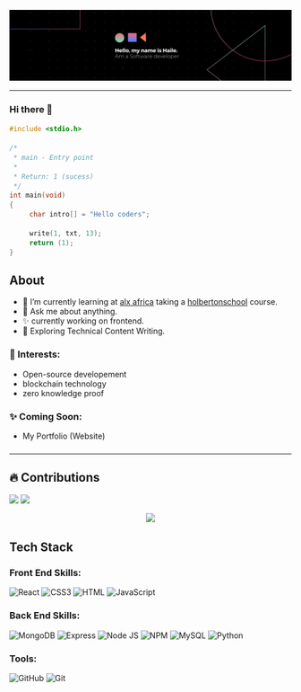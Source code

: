 ![banner](https://raw.githubusercontent.com/Haile-08/Haile-08/main/b.png)

---

### Hi there 👋
```c
#include <stdio.h>

/*
 * main - Entry point
 *
 * Return: 1 (sucess)
 */
int main(void)
{
     char intro[] = "Hello coders";
     
     write(1, txt, 13);
     return (1);
}
```
## About

- 🌱 I’m currently learning at [alx africa](https://www.alxafrica.com/) taking a [holbertonschool](https://www.holbertonschool.com/programs) course.
- 💬 Ask me about anything.
- ✨ currently working on frontend.
- 🔭 Exploring Technical Content Writing.

### 🌱 Interests:
- Open-source developement
- blockchain technology
- zero knowledge proof

### ✨ Coming Soon:
- My Portfolio (Website)

### 
---

## 🔥 Contributions
<p>
<img src="https://github-readme-stats.vercel.app/api?username=Haile-08&show_icons=true&theme=dark&hide_border=true" width="50%">
<img src="https://github-readme-stats.vercel.app/api/top-langs/?username=Haile-08&layout=compact&theme=dark&hide_border=true" width="42%">
 </p>
<p align="center">
 <a href="https://git.io/streak-stats">
    <img src="https://github-readme-streak-stats.herokuapp.com/?user=Haile-08&theme=dark&hide_border=true">
  </a>
<p>

 ## Tech Stack
 ### Front End Skills:
![React](https://img.shields.io/badge/React-20232A?style=for-the-badge&logo=react&logoColor=61DAFB)
![CSS3](https://img.shields.io/badge/CSS3-1572B6?style=for-the-badge&logo=css3&logoColor=white)
![HTML](https://img.shields.io/badge/HTML5-E34F26?style=for-the-badge&logo=html5&logoColor=white)
![JavaScript](https://img.shields.io/badge/JavaScript-323330?style=for-the-badge&logo=javascript&logoColor=F7DF1E)
 
 ### Back End Skills:
![MongoDB](https://img.shields.io/badge/MongoDB-4EA94B?style=for-the-badge&logo=mongodb&logoColor=white)
![Express](https://img.shields.io/badge/Express.js-000000?style=for-the-badge&logo=express&logoColor=white)
![Node JS](https://img.shields.io/badge/Node.js-339933?style=for-the-badge&logo=nodedotjs&logoColor=white)
![NPM](https://img.shields.io/badge/npm-CB3837?style=for-the-badge&logo=npm&logoColor=white)
![MySQL](https://img.shields.io/badge/MySQL-005C84?style=for-the-badge&logo=mysql&logoColor=white)
 ![Python](https://img.shields.io/badge/Python-FFD43B?style=for-the-badge&logo=python&logoColor=blue)
 
### Tools:
![GitHub](https://img.shields.io/badge/GitHub-100000?style=for-the-badge&logo=github&logoColor=white)
![Git](https://img.shields.io/badge/git-%23F05033.svg?style=for-the-badge&logo=git&logoColor=white)


